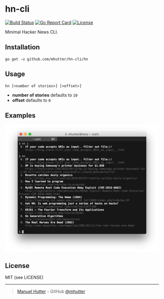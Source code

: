 # hn-cli

[![Build Status](https://travis-ci.com/mhutter/hn-cli.svg?branch=master)](https://travis-ci.com/mhutter/hn-cli)
[![Go Report Card](https://goreportcard.com/badge/github.com/mhutter/hn-cli)](https://goreportcard.com/report/github.com/mhutter/hn-cli)
[![License](https://img.shields.io/badge/License-MIT-blue.svg)](https://opensource.org/licenses/MIT)

Minimal Hacker News CLI.


## Installation

    go get -u github.com/mhutter/hn-cli/hn


## Usage

    hn [<number of stories>] [<offset>]

- **number of stories** defaults to `10`
- **offset** defaults to `0`


## Examples

![Screenshot](screenshot.png)


## License

MIT (see LICENSE)

---

> [Manuel Hutter](https://hutter.io) - GitHub [@mhutter](https://github.com)
